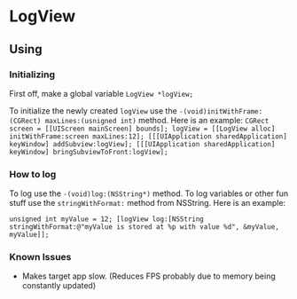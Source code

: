 # LogView
## Using

### Initializing
First off, make a global variable `LogView *logView;`

To initialize the newly created `logView` use the `-(void)initWithFrame:(CGRect) maxLines:(usnigned int)` method. Here is an example:
`
CGRect screen = [[UIScreen mainScreen] bounds];
logView = [[LogView alloc] initWithFrame:screen maxLines:12];
[[[UIApplication sharedApplication] keyWindow] addSubview:logView];
[[[UIApplication sharedApplication] keyWindow] bringSubviewToFront:logView];
`

### How to log
To log use the `-(void)log:(NSString*)` method. To log variables or other fun stuff use the `stringWithFormat:` method  from NSString. Here is an example:

`
unsigned int myValue = 12;
[logView log:[NSString stringWithFormat:@"myValue is stored at %p with value %d", &myValue, myValue]];
`

### Known Issues
- Makes target app slow. (Reduces FPS probably due to memory being constantly updated)
